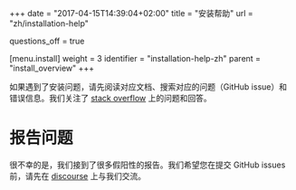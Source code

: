+++
date = "2017-04-15T14:39:04+02:00"
title = "安装帮助"
url = "zh/installation-help"

questions_off = true

[menu.install]
  weight = 3
  identifier = "installation-help-zh"
  parent = "install_overview"
+++

<!--If you are experiencing installation issues please be sure to read the documentation and search for existing issues and error messages using the site search. We monitor [stack overflow](http://stackoverflow.com/questions/tagged/drone.io) for questions and answers.-->

如果遇到了安装问题，请先阅读对应文档、搜索对应的问题（GitHub issue）和错误信息。我们关注了  [stack overflow](http://stackoverflow.com/questions/tagged/drone.io)  上的问题和回答。

<!--
You can also post questions or comments to our [community forum](https://discourse.drone.io). This is a great place to directly interact with the project maintainers and community members.
-->

<!--# Reporting Issues-->

# 报告问题

<!--We unfortunately receive a large number of false positive issues. We ask that you discuss potential problems in our [community forum](discourse.drone.io) before creating github issues.-->

很不幸的是，我们接到了很多假阳性的报告。我们希望您在提交 GitHub issues 前，请先在 [discourse](discourse.drone.io) 上与我们交流。
